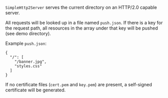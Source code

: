 `SimpleHttp2Server` serves the current directory on an HTTP/2.0 capable server.

All requests will be looked up in a file named `push.json`. If there is a key
for the request path, all resources in the array under that key will be pushed
(see demo directory).

Example `push.json`:

```JS
{
  "/": [
    "/banner.jpg",
    "styles.css"
  ]
}
```

If no certificate files (`cert.pem` and `key.pem`) are present,
a self-signed certificate will be generated.
